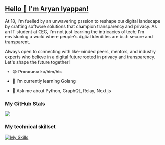 ## [Hello 👋 I'm Aryan Iyappan!](https://aryaniyaps.vercel.app)

At 18, I'm fuelled by an unwavering passion to reshape our digital landscape by crafting software solutions that champion transparency and privacy. As an IT student at CEG, I'm not just learning the intricacies of tech; I'm envisioning a world where people's digital identities are both secure and transparent.

Always open to connecting with like-minded peers, mentors, and industry experts who believe in a digital future rooted in privacy and transparency. Let's shape the future together!

- 😄 Pronouns: he/him/his

- 🌱 I’m currently learning Golang

- 💬 Ask me about Python, GraphQL, Relay, Next.js

### My GitHub Stats

<picture>
  <source
    srcset="https://github-readme-stats.vercel.app/api?username=aryaniyaps&show_icons=true&theme=github_dark"
    media="(prefers-color-scheme: dark)"
  />
  <source
    srcset="https://github-readme-stats.vercel.app/api?username=aryaniyaps&show_icons=true&theme=solarized-light"
    media="(prefers-color-scheme: light), (prefers-color-scheme: no-preference)"
  />
  <img src="https://github-readme-stats.vercel.app/api?username=aryaniyaps&show_icons=true" />
</picture>

### My technical skillset

[![My Skills](https://skillicons.dev/icons?i=ts,nodejs,express,prisma,nextjs,react,tailwind,graphql,python,fastapi,postgres,mongodb,redis,rabbitmq,docker,git,elixir,pytorch,sklearn,terraform,azure,aws&perline=8)](https://skillicons.dev)

<picture>
  <source
    srcset="https://skillicons.dev/icons?i=ts,nodejs,go,express,prisma,nextjs,react,tailwind,graphql,python,fastapi,postgres,mongodb,redis,rabbitmq,docker,git,elixir,pytorch,sklearn,terraform,azure,aws&perline=8"
    media="(prefers-color-scheme: dark)"
  />
  <source
    srcset="https://skillicons.dev/icons?i=ts,nodejs,go,express,prisma,nextjs,react,tailwind,graphql,python,fastapi,postgres,mongodb,redis,rabbitmq,docker,git,elixir,pytorch,sklearn,terraform,azure,aws&perline=8&theme=light"
    media="(prefers-color-scheme: light), (prefers-color-scheme: no-preference)"
  />
</picture>

<!--
**aryan340/aryan340** is a ✨ _special_ ✨ repository because its `README.md` (this file) appears on your GitHub profile.

Here are some ideas to get you started:

- 🔭 I’m currently working on ...

- 👯 I’m looking to collaborate on ...
- 🤔 I’m looking for help with ...
- 📫 How to reach me: ...
- ⚡ Fun fact: ...
-->
